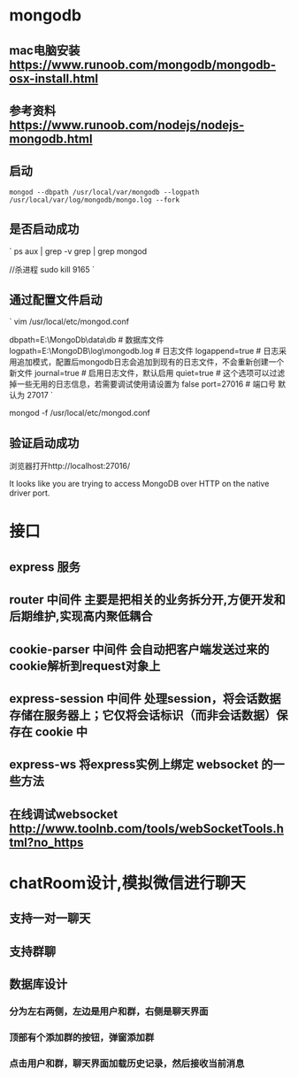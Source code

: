 # mongodb
## mac电脑安装 https://www.runoob.com/mongodb/mongodb-osx-install.html
## 参考资料  https://www.runoob.com/nodejs/nodejs-mongodb.html

## 启动
`
mongod --dbpath /usr/local/var/mongodb --logpath /usr/local/var/log/mongodb/mongo.log --fork
`

## 是否启动成功
`
 ps aux | grep -v grep | grep mongod

 //杀进程
 sudo kill  9165
`

## 通过配置文件启动
`
vim /usr/local/etc/mongod.conf

dbpath=E:\MongoDb\data\db # 数据库文件
logpath=E:\MongoDB\log\mongodb.log # 日志文件
logappend=true # 日志采用追加模式，配置后mongodb日志会追加到现有的日志文件，不会重新创建一个新文件
journal=true # 启用日志文件，默认启用
quiet=true # 这个选项可以过滤掉一些无用的日志信息，若需要调试使用请设置为 false
port=27016 # 端口号 默认为 27017
`

mongod -f /usr/local/etc/mongod.conf


## 验证启动成功
浏览器打开http://localhost:27016/

It looks like you are trying to access MongoDB over HTTP on the native driver port.


# 接口
## express 服务
## router 中间件 主要是把相关的业务拆分开,方便开发和后期维护,实现高内聚低耦合
## cookie-parser  中间件 会自动把客户端发送过来的cookie解析到request对象上
## express-session 中间件 处理session，将会话数据存储在服务器上；它仅将会话标识（而非会话数据）保存在 cookie 中
## express-ws 将express实例上绑定 websocket 的一些方法
## 在线调试websocket http://www.toolnb.com/tools/webSocketTools.html?no_https


# chatRoom设计,模拟微信进行聊天
## 支持一对一聊天
## 支持群聊
## 数据库设计   
### 分为左右两侧，左边是用户和群，右侧是聊天界面
### 顶部有个添加群的按钮，弹窗添加群
### 点击用户和群，聊天界面加载历史记录，然后接收当前消息





 